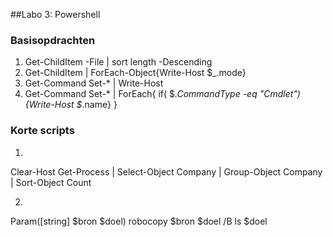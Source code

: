 ##Labo 3: Powershell

### Basisopdrachten

1. Get-ChildItem -File | sort length -Descending
2. Get-ChildItem | ForEach-Object{Write-Host $_.mode}
3. Get-Command Set-* | Write-Host
4. Get-Command Set-* | ForEach{ if( $_.CommandType -eq "Cmdlet") {Write-Host $_.name} }

### Korte scripts

1.
Clear-Host
Get-Process | Select-Object Company | Group-Object Company | Sort-Object Count

2.
Param([string] $bron $doel)
robocopy  $bron $doel /B
ls $doel